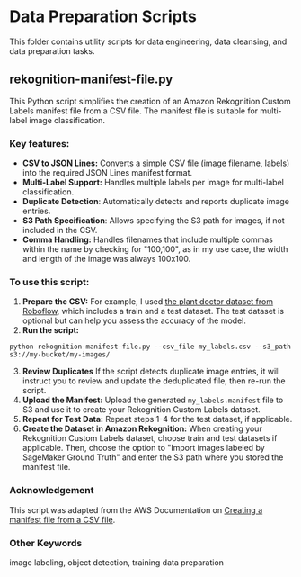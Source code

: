 # Data Preparation Scripts
This folder contains utility scripts for data engineering, data cleansing, and data preparation tasks.

## rekognition-manifest-file.py
This Python script simplifies the creation of an Amazon Rekognition Custom Labels manifest file from a CSV file. The manifest file is suitable for multi-label image classification.

### Key features:
- **CSV to JSON Lines:** Converts a simple CSV file (image filename, labels) into the required JSON Lines manifest format.
- **Multi-Label Support:** Handles multiple labels per image for multi-label classification.
- **Duplicate Detection**: Automatically detects and reports duplicate image entries.
- **S3 Path Specification**: Allows specifying the S3 path for images, if not included in the CSV.
- **Comma Handling:** Handles filenames that include multiple commas within the name by checking for "100,100", as in my use case, the width and length of the image was always 100x100.

### To use this script:
1. **Prepare the CSV:** For example, I used [the plant doctor dataset from Roboflow](https://public.roboflow.com/object-detection/plantdoc), which includes a train and a test dataset. The test dataset is optional but can help you assess the accuracy of the model.
2. **Run the script:**
```
python rekognition-manifest-file.py --csv_file my_labels.csv --s3_path s3://my-bucket/my-images/
```
3. **Review Duplicates** If the script detects duplicate image entries, it will instruct you to review and update the deduplicated file, then re-run the script.
4. **Upload the Manifest:** Upload the generated `my_labels.manifest` file to S3 and use it to create your Rekognition Custom Labels dataset.
5. **Repeat for Test Data:** Repeat steps 1-4 for the test dataset, if applicable.
5. **Create the Dataset in Amazon Rekognition:** When creating your Rekognition Custom Labels dataset, choose train and test datasets if applicable. Then, choose the option to "Import images labeled by SageMaker Ground Truth" and enter the S3 path where you stored the manifest file.

### Acknowledgement
This script was adapted from the AWS Documentation on [Creating a manifest file from a CSV file](https://docs.aws.amazon.com/rekognition/latest/customlabels-dg/ex-csv-manifest.html).

### Other Keywords
image labeling, object detection, training data preparation
